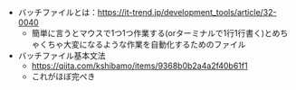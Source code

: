- バッチファイルとは：https://it-trend.jp/development_tools/article/32-0040
	- 簡単に言うとマウスで1つ1つ作業する(orターミナルで1行1行書く)とめちゃくちゃ大変になるような作業を自動化するためのファイル
- バッチファイル基本文法
	- https://qiita.com/kshibamo/items/9368b0b2a4a2f40b61f1
	- これがほぼ完ぺき